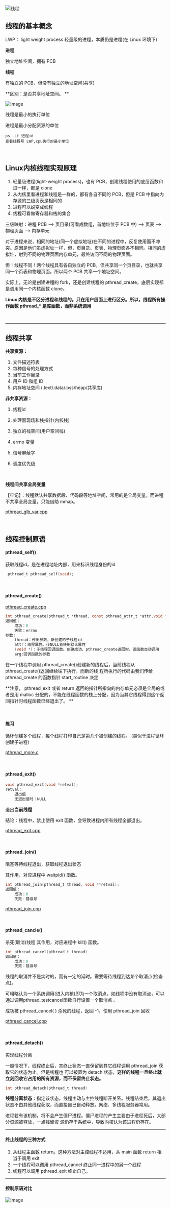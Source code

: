 ![线程](https://user-images.githubusercontent.com/59153788/177683266-af83ece7-1617-4140-aec1-e2e35feb7e4a.png)

## 线程的基本概念

LWP： light weight process 轻量级的进程，本质仍是进程(在 Linux 环境下)  

**进程**

独立地址空间，拥有 PCB  

**线程**

有独立的 PCB，但没有独立的地址空间(共享)  

**区别：是否共享地址空间。  **

![image](https://user-images.githubusercontent.com/59153788/168845898-f1251474-024d-40b9-b64e-cf2194b689a7.png)

线程是最小的执行单位

进程是最小分配资源的单位

```shell
ps -Lf 进程id
查看线程号 LWP,cpu执行的最小单位
```

​    

## Linux内核线程实现原理

1. 轻量级进程(light-weight process)，也有 PCB，创建线程使用的底层函数和进一样，都是 clone  
2. 从内核里看进程和线程是一样的，都有各自不同的 PCB，但是 PCB 中指向内存源的三级页表是相同的 
3. 进程可以蜕变成线程
4. 线程可看做寄存器和栈的集合     

三级映射：进程 PCB --> 页目录(可看成数组，首地址位于 PCB 中) --> 页表 --> 物理页面 --> 内存单元  

对于进程来说，相同的地址(同一个虚拟地址)在不同的进程中，反复使用而不冲突。原因是他们虽虚拟址一样，但，页目录、页表、物理页面各不相同。相同的虚拟址，射到不同的物理页面内存单元，最终访问不同的物理页面。

但！线程不同！两个线程具有各自独立的 PCB，但共享同一个页目录，也就共享同一个页表和物理页面。所以两个 PCB 共享一个地址空间。

实际上，无论是创建进程的 fork，还是创建线程的 pthread_create，底层实现都是调用同一个内核函数 clone。  

**Linux 内核是不区分进程和线程的。只在用户层面上进行区分。所以，线程所有操作函数 pthread_\* 是库函数，而非系统调用**

​    

****

## 线程共享

**共享资源：**

1. 文件描述符表
2. 每种信号的处理方式
3. 当前工作目录
4. 用户 ID 和组 ID
5. 内存地址空间 (.text/.data/.bss/heap/共享库) 

**非共享资源：**

1. 线程id

2. 处理器现场和栈指针(内核栈)  

3. 独立的栈空间(用户空间栈)

4. errno 变量

5. 信号屏蔽字

6. 调度优先级  

   ​    

**线程间共享全局变量**

【牢记】：线程默认共享数据段、代码段等地址空间，常用的是全局变量。而进程不共享全局变量，只能借助 mmap。  

[pthread_glb_var.cpp](https://github.com/BentleyCui/Linux/blob/main/%E7%BA%BF%E7%A8%8B/pthread_glb_var.cpp)

​    

## 线程控制原语

#### pthread_self()

获取线程id，是在进程地址内部，用来标识线程身份的id

```c
 pthread_t pthread_self(void);
```

​    

#### pthread_create()

[pthread_create.cpp](https://github.com/BentleyCui/Linux/blob/main/%E7%BA%BF%E7%A8%8B/pthread_create.cpp)

```c
int pthread_create(pthread_t *thread, const pthread_attr_t *attr,void *(*start_routine) (void *), void *arg);
返回值：
    成功：0
    失败：errno
参数：
    thread：传出参数，新创建的子线程id
    attr：线程属性。传NULL表使用默认属性
    (void *)：子线程回调函数。创建成功，pthread_create返回时，该函数自动调用
    arg:回调函数的参数
```

在一个线程中调用 pthread_create()创建新的线程后，当前线程从 pthread_create()返回继续往下执行，而新的线
程所执行的代码由我们传给 pthread_create 的函数指针 start_routine 决定

**注意， pthread_exit 或者 return 返回的指针所指向的内存单元必须是全局的或者是用 malloc 分配的，不能在线程函数的栈上分配，因为当其它线程得到这个返回指针时线程函数已经退出了。  **

​    

#### 练习

循环创建多个线程，每个线程打印自己是第几个被创建的线程。 (类似于进程循环创建子进程)  

[pthread_more.c](https://github.com/BentleyCui/Linux/blob/main/%E7%BA%BF%E7%A8%8B/pthread_more.c)

​    

#### pthread_exit()

```c
void pthread_exit(void *retval);
retval：
    退出值
    无退出值时：NULL
```

退出**当前线程**

结论：线程中，禁止使用 exit 函数，会导致进程内所有线程全部退出。

[pthread_exit.cpp](https://github.com/BentleyCui/Linux/blob/main/%E7%BA%BF%E7%A8%8B/pthread_exit.cpp)

​    

#### pthread_join()

阻塞等待线程退出，获取线程退出状态  

其作用，对应进程中 waitpid() 函数。  

```c
int pthread_join(pthread_t thread, void **retval);
返回值：
    成功：0
    失败：错误号
```

[pthread_join.cpp](https://github.com/BentleyCui/Linux/blob/main/%E7%BA%BF%E7%A8%8B/pthread_join.cpp)

​    

#### pthread_cancle()

杀死(取消)线程 其作用，对应进程中 kill() 函数。  

```c
int pthread_cancel(pthread_t thread)
返回值：
    成功：0
    失败：错误号
```

线程的取消并不是实时的，而有一定的延时。需要等待线程到达某个取消点(检查点)。  

可粗略认为一个系统调用(进入内核)即为一个取消点。如线程中没有取消点，可以通过调用pthread_testcancel函数自行设置一个取消点 。

成功被 pthread_cancel( ) 杀死的线程，返回 -1，使用 pthread_join 回收

[pthread_cancel.cpp](https://github.com/BentleyCui/Linux/blob/main/%E7%BA%BF%E7%A8%8B/pthread_cancel.cpp)

​      

#### pthread_detach()

实现线程分离

一般情况下，线程终止后，其终止状态一直保留到其它线程调用 pthread_join 获取它的状态为止。但是线程也 可以被置为 detach 状态，**这样的线程一旦终止就立刻回收它占用的所有资源，而不保留终止状态。**

```c
int pthread_detach(pthread_t thread)
```

**线程分离状态**：指定该状态，线程主动与主控线程断开关系。线程结束后，其退出状态不由其他线程获取，而直接自己自动释放。网络、多线程服务器常用。  

进程若有该机制，将不会产生僵尸进程。僵尸进程的产生主要由于进程死后，大部分资源被释放，一点残留资 源仍存于系统中，导致内核认为该进程仍存在。

****

#### 终止线程的三种方式

1. 从线程主函数 return。这种方法对主控线程不适用，从 main 函数 return 相当于调用 exit
2. 一个线程可以调用 pthread_cancel 终止同一进程中的另一个线程
3. 线程可以调用 pthread_exit 终止自己。

****

#### 控制原语对比



![image](https://user-images.githubusercontent.com/59153788/169250971-f4401494-7113-4b0b-9498-ea532b7643b9.png)



​     

